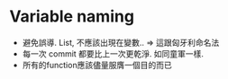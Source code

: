 # Variable naming
- 避免誤導. List, 不應該出現在變數..
	=> 這跟匈牙利命名法
- 每一次 commit 都要比上一次更乾淨.  如同童軍一樣.
- 所有的function應該儘量服膺一個目的而已
<!--stackedit_data:
eyJoaXN0b3J5IjpbMzQxOTM1ODY4LDE2MDUxMTE1MTQsMTMzMT
Q4MzQyMV19
-->